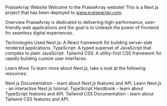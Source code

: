 PraiseArray Website
Welcome to the PraiseArray website! This is a Next.js project that has been deployed to www.praisearray.com.

Overview
PraiseArray is dedicated to delivering high-performance, user-friendly web applications and the goal is to Unleash the power of frontend for seamless digital experiences.

Technologies Used
Next.js: A React framework for building server-side rendered applications.
TypeScript: A typed superset of JavaScript that compiles to plain JavaScript.
Tailwind CSS: A utility-first CSS framework for rapidly building custom user interfaces.

Learn More
To learn more about Next.js, take a look at the following resources:

Next.js Documentation - learn about Next.js features and API.
Learn Next.js - an interactive Next.js tutorial.
TypeScript Handbook - learn about TypeScript features and API.
Tailwind CSS Documentation - learn about Tailwind CSS features and API.